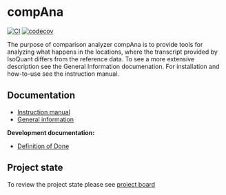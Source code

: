 # compAna
[![CI](https://github.com/heidi-holappa/comparison-analyzer/actions/workflows/main.yml/badge.svg)](https://github.com/heidi-holappa/comparison-analyzer/actions/workflows/main.yml) [![codecov](https://codecov.io/gh/heidi-holappa/comparison-analyzer/branch/development/graph/badge.svg?token=3DGJPG3M6G)](https://codecov.io/gh/heidi-holappa/comparison-analyzer)

The purpose of comparison analyzer compAna is to provide tools for analyzing what happens in the locations, where the transcript provided by IsoQuant differs from the reference data. To see a more extensive description see the General Information documenation. For installation and how-to-use see the instruction manual. 

## Documentation
- [Instruction manual](docs/instruction-manual.md)
- [General information](docs/general-information.md)

**Development documentation:**
- [Definition of Done](dev-docs/definition-of-done.md)

## Project state
To review the project state please see [project board](https://github.com/users/heidi-holappa/projects/3/)
